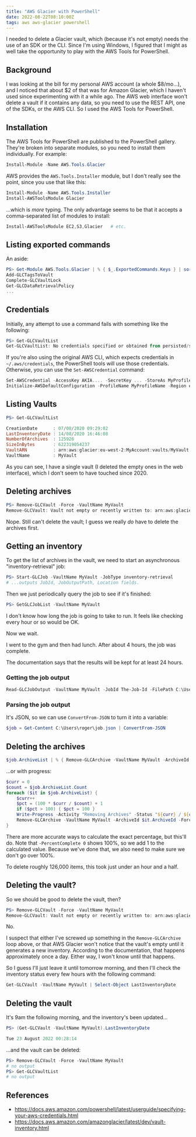 ```yaml
---
title: "AWS Glacier with PowerShell"
date: 2022-08-22T08:10:00Z
tags: aws aws-glacier powershell
---
```


I needed to delete a Glacier vault, which (because it's not empty) needs the use of an SDK or the CLI. Since I'm using
Windows, I figured that I might as well take the opportunity to play with the AWS Tools for PowerShell.

## Background

I was looking at the bill for my personal AWS account (a whole $8/mo...), and I noticed that about $2 of that was for
Amazon Glacier, which I haven't used since experimenting with it a while ago. The AWS web interface won't delete a vault
if it contains any data, so you need to use the REST API, one of the SDKs, or the AWS CLI. So I used the AWS Tools for
PowerShell.

## Installation

The AWS Tools for PowerShell are published to the PowerShell gallery. They're broken into separate modules, so you need
to install them individually. For example:

```powershell
Install-Module -Name AWS.Tools.Glacier
```

AWS provides the `AWS.Tools.Installer` module, but I don't really see the point, since you use that like this:

```powershell
Install-Module -Name AWS.Tools.Installer
Install-AWSToolsModule Glacier
```

...which is _more_ typing. The only advantage seems to be that it accepts a comma-separated list of modules to install:

```powershell
Install-AWSToolsModule EC2,S3,Glacier   # etc.
```

## Listing exported commands

An aside:

```powershell
PS> Get-Module AWS.Tools.Glacier | % { $_.ExportedCommands.Keys } | sort
Add-GLCTagsToVault
Complete-GLCVaultLock
Get-GLCDataRetrievalPolicy
...
```

## Credentials

Initially, any attempt to use a command fails with something like the following:

```powershell
PS> Get-GLCVaultList
Get-GLCVaultList: No credentials specified or obtained from persisted/shell defaults.
```

If you're also using the original AWS CLI, which expects credentials in `~/.aws/credentials`, the PowerShell tools will
use those credentials. Otherwise, you can use the `Set-AWSCredential` command:

```powershell
Set-AWSCredential -AccessKey AKIA.... -SecretKey ... -StoreAs MyProfileName
Initialize-AWSDefaultConfiguration -ProfileName MyProfileName -Region eu-west-2     # eu-west-2 is London
```

## Listing Vaults

```powershell
PS> Get-GLCVaultList

CreationDate      : 07/08/2020 09:29:02
LastInventoryDate : 14/08/2020 16:46:08
NumberOfArchives  : 125926
SizeInBytes       : 622319054237
VaultARN          : arn:aws:glacier:eu-west-2:MyAccount:vaults/MyVault
VaultName         : MyVault
```

As you can see, I have a single vault (I deleted the empty ones in the web interface), which I don't seem to have
touched since 2020.

## Deleting archives

```powershell
PS> Remove-GLCVault -Force -VaultName MyVault
Remove-GLCVault: Vault not empty or recently written to: arn:aws:glacier:eu-west-2:<account>:vaults/MyVault
```

Nope. Still can't delete the vault; I guess we really _do_ have to delete the archives first.

## Getting an inventory

To get the list of archives in the vault, we need to start an asynchronous "inventory-retrieval" job:

```powershell
PS> Start-GLCJob -VaultName MyVault -JobType inventory-retrieval
# ...outputs JobId, JobOutputPath, Location fields.
```

Then we just periodically query the job to see if it's finished:

```powershell
PS> GetGLCJobList -VaultName MyVault
```

I don't know how long the job is going to take to run. It feels like checking every hour or so would be OK.

Now we wait.

<div class="callout callout-success" markdown="span">
I went to the gym and then had lunch. After about 4 hours, the job was complete.
</div>

The documentation says that the results will be kept for at least 24 hours.

### Getting the job output

```powershell
Read-GLCJobOutput -VaultName MyVault -JobId The-Job-Id -FilePath C:\Users\roger\job.json
```

### Parsing the job output

It's JSON, so we can use `ConvertFrom-JSON` to turn it into a variable:

```powershell
$job = Get-Content C:\Users\roger\job.json | ConvertFrom-JSON
```

## Deleting the archives

```powershell
$job.ArchiveList | % { Remove-GLCArchive -VaultName MyVault -ArchiveId $_.ArchiveId -Force }
```

...or with progress:

```powershell
$curr = 0
$count = $job.ArchiveList.Count
foreach ($it in $job.ArchiveList) {
    $curr++
    $pct = (100 * $curr / $count) + 1
    if ($pct > 100) { $pct = 100 }
    Write-Progress -Activity "Removing Archives" -Status "${curr} / ${count}" -PercentComplete $pct
    Remove-GLCArchive -VaultName MyVault -ArchiveId $it.ArchiveId -Force
}
```

There are more accurate ways to calculate the exact percentage, but this'll do. Note that `-PercentComplete 0` shows
100%, so we add 1 to the calculated value. Because we've done that, we also need to make sure we don't go over 100%.

To delete roughly 126,000 items, this took just under an hour and a half.

## Deleting the vault?

So we should be good to delete the vault, then?

```powershell
PS> Remove-GLCVault -Force -VaultName MyVault
Remove-GLCVault: Vault not empty or recently written to: arn:aws:glacier:eu-west-2:<account>:vaults/MyVault
```

No.

I suspect that either I've screwed up something in the `Remove-GLCArchive` loop above, or that AWS Glacier won't notice
that the vault's empty until it generates a new inventory. According to the documentation, that happens approximately
once a day. Either way, I won't know until that happens.

So I guess I'll just leave it until tomorrow morning, and then I'll check the inventory status every few hours with the
following command:

```powershell
Get-GLCVault -VaultName MyVault | Select-Object LastInventoryDate
```

## Deleting the vault

It's 9am the following morning, and the inventory's been updated...

```powershell
PS> (Get-GLCVault -VaultName MyVault).LastInventoryDate

Tue 23 August 2022 00:28:14
```

...and the vault can be deleted:

```powershell
PS> Remove-GLCVault -Force -VaultName MyVault
# no output
PS> Get-GLCVaultList
# no output
```

## References

- <https://docs.aws.amazon.com/powershell/latest/userguide/specifying-your-aws-credentials.html>
- <https://docs.aws.amazon.com/amazonglacier/latest/dev/vault-inventory.html>
